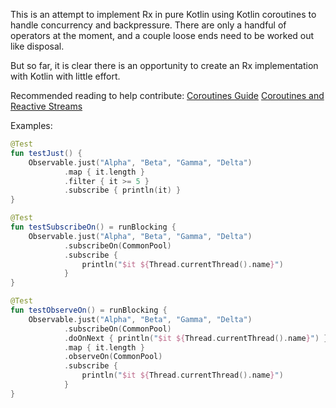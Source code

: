 This is an attempt to implement Rx in pure Kotlin using Kotlin coroutines to handle concurrency and backpressure. There are only a handful of operators at the moment, and a couple loose ends need to be worked out like disposal. 

But so far, it is clear there is an opportunity to create an Rx implementation with Kotlin with little effort. 

Recommended reading to help contribute: 
[Coroutines Guide](https://github.com/Kotlin/kotlinx.coroutines/blob/master/coroutines-guide.md)
[Coroutines and Reactive Streams](https://github.com/Kotlin/kotlinx.coroutines/blob/master/reactive/coroutines-guide-reactive.md)

Examples:

```kotlin
@Test
fun testJust() {
    Observable.just("Alpha", "Beta", "Gamma", "Delta")
            .map { it.length }
            .filter { it >= 5 }
            .subscribe { println(it) }
}

@Test
fun testSubscribeOn() = runBlocking {
    Observable.just("Alpha", "Beta", "Gamma", "Delta")
            .subscribeOn(CommonPool)
            .subscribe {
                println("$it ${Thread.currentThread().name}")
            }
}

@Test
fun testObserveOn() = runBlocking {
    Observable.just("Alpha", "Beta", "Gamma", "Delta")
            .subscribeOn(CommonPool)
            .doOnNext { println("$it ${Thread.currentThread().name}") }
            .map { it.length }
            .observeOn(CommonPool)
            .subscribe {
                println("$it ${Thread.currentThread().name}")
            }
}
```

